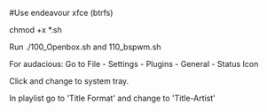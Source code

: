 #Use endeavour xfce (btrfs)

chmod +x *.sh

Run ./100_Openbox.sh and 110_bspwm.sh

For audacious:
Go to File - Settings - Plugins - General - Status Icon

Click and change to system tray.

In playlist go to 'Title Format' and change to 'Title-Artist'


